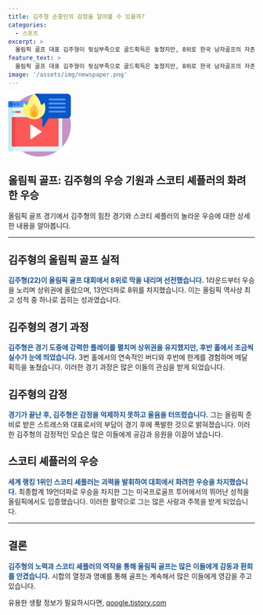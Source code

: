 ```yaml
---
title: 김주형 손흥민의 감정을 알아볼 수 있을까?
categories:
  - 스포츠
excerpt: >
  올림픽 골프 대표 김주형이 뒷심부족으로 골드획득은 놓쳤지만, 8위로 한국 남자골프의 자존심을 세웠다. 김주형은 1라운드부터 우승 경쟁을 펼쳐 13언더파로 8위를 차지했고, 올림픽 최고 성적을 달성했다. 메달 가능성을 놓치기는 했지만, 뒤에 선수들보다 우수한 성적을 거뒀다. 반면 세계랭킹 1위인 셰플러가 6승을 거둬 금메달을 획득했다. 1타 차로 플리트우드를 제치고 대역전승을 거뒀다. (150자)
feature_text: >
  올림픽 골프 대표 김주형이 뒷심부족으로 골드획득은 놓쳤지만, 8위로 한국 남자골프의 자존심을 세웠다. 김주형은 1라운드부터 우승 경쟁을 펼쳐 13언더파로 8위를 차지했고, 올림픽 최고 성적을 달성했다. 메달 가능성을 놓치기는 했지만, 뒤에 선수들보다 우수한 성적을 거뒀다. 반면 세계랭킹 1위인 셰플러가 6승을 거둬 금메달을 획득했다. 1타 차로 플리트우드를 제치고 대역전승을 거뒀다. (150자)
image: '/assets/img/newspaper.png'
---
```


<p><img src="/assets/img/news.png" alt="rentncar 속보" /></p>

<h2>올림픽 골프: 김주형의 우승 기원과 스코티 셰플러의 화려한 우승</h2>

<p data-ke-size="size16">올림픽 골프 경기에서 김주형의 힘찬 경기와 스코티 셰플러의 놀라운 우승에 대한 상세한 내용을 알아봅니다.</p>

<hr>

<h2>김주형의 올림픽 골프 실적</h2>

<p><b><span style="color: #1a5490;">김주형(22)이 올림픽 골프 대회에서 8위로 막을 내리며 선전했습니다.</span></b> 1라운드부터 우승을 노리며 상위권에 올랐으며, 13언더파로 8위를 차지했습니다. 이는 올림픽 역사상 최고 성적 중 하나로 꼽히는 성과였습니다.</p>

<h2>김주형의 경기 과정</h2>

<p><b><span style="color: #1a5490;">김주형은 경기 도중에 강력한 플레이를 펼치며 상위권을 유지했지만, 후반 홀에서 조금씩 실수가 눈에 띄었습니다.</span></b> 3번 홀에서의 연속적인 버디와 후반에 한계를 경험하며 메달 획득을 놓쳤습니다. 이러한 경기 과정은 많은 이들의 관심을 받게 되었습니다.</p>

<h2>김주형의 감정</h2>

<p><b><span style="color: #1a5490;">경기가 끝난 후, 김주형은 감정을 억제하지 못하고 울음을 터뜨렸습니다.</span></b> 그는 올림픽 준비로 받은 스트레스와 대표로서의 부담이 경기 후에 폭발한 것으로 밝혀졌습니다. 이러한 김주형의 감정적인 모습은 많은 이들에게 공감과 응원을 이끌어 냈습니다.</p>

<h2>스코티 셰플러의 우승</h2>

<p><b><span style="color: #1a5490;">세계 랭킹 1위인 스코티 셰플러는 괴력을 발휘하여 대회에서 화려한 우승을 차지했습니다.</span></b> 최종합계 19언더파로 우승을 차지한 그는 미국프로골프 투어에서의 뛰어난 성적을 올림픽에서도 입증했습니다. 이러한 활약으로 그는 많은 사랑과 주목을 받게 되었습니다.</p>

<hr>

<h2>결론</h2>

<p><b><span style="color: #1a5490;">김주형의 노력과 스코티 셰플러의 역작을 통해 올림픽 골프는 많은 이들에게 감동과 환희를 안겼습니다.</span></b> 시합의 열정과 명예를 통해 골프는 계속해서 많은 이들에게 영감을 주고 있습니다.</p>
유용한 생활 정보가 필요하시다면, <a href="https://qoogle.tistory.com" rel="dofollow">qoogle.tistory.com</a>


